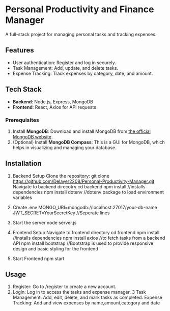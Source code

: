 # Personal Productivity and Finance Manager

A full-stack project for managing personal tasks and tracking expenses.

## Features
- User authentication: Register and log in securely.
- Task Management: Add, update, and delete tasks.
- Expense Tracking: Track expenses by category, date, and amount.

## Tech Stack
- **Backend**: Node.js, Express, MongoDB
- **Frontend**: React, Axios for API requests

### Prerequisites
1. Install **MongoDB**: Download and install MongoDB from [the official MongoDB website](https://www.mongodb.com/try/download/community).
2. (Optional) Install **MongoDB Compass**: This is a GUI for MongoDB, which helps in visualizing and managing your database.

## Installation
1.   Backend Setup
   Clone the repository:
   git clone https://github.com/Delayer2208/Personal-Productivity-Manager.git
  Navigate to backend direcotry
  cd backend
  npm install //installs dependencies
  npm install dotenv //dotenv package to load environment variables

2. Create .env
   MONGO_URI=mongodb://localhost:27017/your-db-name
   JWT_SECRET=YourSecretKey //Seperate lines
   
3.  Start the server
   node server.js

4.  Frontend Setup
   Navigate to frontend directory
   cd frontend
   npm install //installs dependencies
   npm install axios //to fetch tasks from a backend API
   npm install bootstrap //Bootstrap is used to provide responsive design and basic styling for the frontend
    
5.   Start Frontend
    npm start

## Usage
1. Register: Go to /register to create a new account.
2. Login: Log in to access the tasks and expense manager.
3 Task Management: Add, edit, delete, and mark tasks as completed.
  Expense Tracking: Add and view expenses by name,amount,catogory and date
